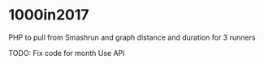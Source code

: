 # 1000in2017
PHP to pull from Smashrun and graph distance and duration for 3 runners

TODO:
Fix code for month
Use API
